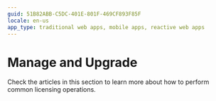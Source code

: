 ```yaml
---
guid: 51B82ABB-C5DC-401E-801F-469CF893F85F
locale: en-us
app_type: traditional web apps, mobile apps, reactive web apps
---
```


# Manage and Upgrade

Check the articles in this section to learn more about how to perform common licensing operations.
